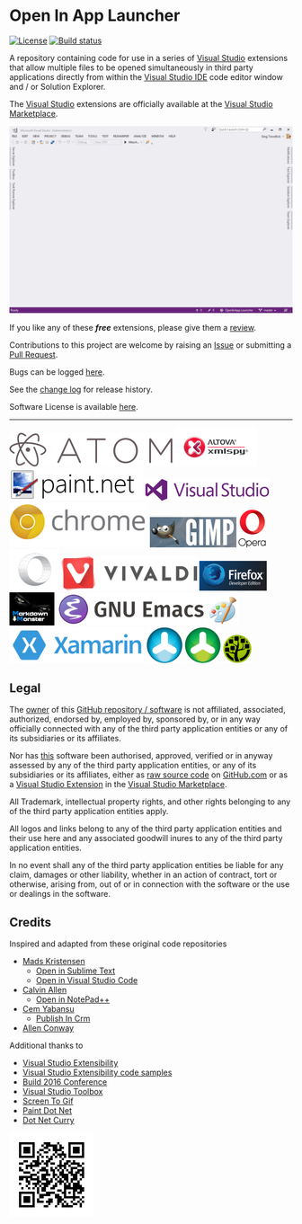 [VersionNumberBadgeURL]: https://vsmarketplacebadge.apphb.com/version/GregTrevellick.OpenInEmacs.svg
[VSMarketplaceUrl]: https://marketplace.visualstudio.com/search?term=trevellick&target=VS&sortBy=Relevance

# Open In App Launcher

[![License](https://img.shields.io/github/license/gittools/gitlink.svg)](/LICENSE.txt)
[![Build status][AppVeyorProjectBuildStatusBadgeSvg]][AppVeyorProjectUrl]

A repository containing code for use in a series of [Visual Studio][VisualStudioURL] extensions that allow multiple files to be opened simultaneously in third party applications directly from within the [Visual Studio IDE][VisualStudioURL] code editor window and / or Solution Explorer.

The [Visual Studio][VisualStudioURL] extensions are officially available at the [Visual Studio Marketplace][VSMarketplaceUrl].

![](Generic_ReadMeAnimatedUsage.gif)

If you like any of these ***free*** extensions, please give them a [review][VSMarketplaceUrl].

Contributions to this project are welcome by raising an [Issue][GitHubRepoIssuesURL] or submitting a [Pull Request][GitHubRepoPullRequestsURL].

Bugs can be logged [here][GitHubRepoIssuesURL].

See the [change log](CHANGELOG.md) for release history.

Software License is available [here](/LICENSE.txt).

---------------------------------------

[![Atom](src/VisualStudioMarketPlaceAssets/OpenInAtom/ThirdPartyLogo.png)](https://marketplace.visualstudio.com/items?itemName=GregTrevellick.OpeninAtom)
[![Altova Xml Spy](src/VisualStudioMarketPlaceAssets/OpenInAltovaXmlSpy/ThirdPartyLogo.png)](https://marketplace.visualstudio.com/items?itemName=GregTrevellick.OpeninAltovaXMLSpy)
[![Paint Dot Net](src/VisualStudioMarketPlaceAssets/OpenInPaintDotNet/ThirdPartyLogo.png)](https://marketplace.visualstudio.com/items?itemName=GregTrevellick.OpeninPaintDotNet)
[![Visual Studio 2017 Community](src/VisualStudioMarketPlaceAssets/OpenInVS2017Community/ThirdPartyLogo.png)](https://marketplace.visualstudio.com/search?term=trevellick%20open%20in%20visual%20studio&target=VS&category=All%20categories&vsVersion=&sortBy=Relevance)
[![Chrome Canary](src/VisualStudioMarketPlaceAssets/OpenInChromeCanary/ThirdPartyLogo.png)](https://marketplace.visualstudio.com/items?itemName=GregTrevellick.OpeninChromeCanary)
[![Gimp](src/VisualStudioMarketPlaceAssets/OpenInGimp/ThirdPartyLogo.png)](https://marketplace.visualstudio.com/items?itemName=GregTrevellick.OpeninGimp)
[![Opera](src/VisualStudioMarketPlaceAssets/OpenInOpera/ThirdPartyLogo.png)](https://marketplace.visualstudio.com/items?itemName=GregTrevellick.OpeninOpera)
[![Opera Developer](src/VisualStudioMarketPlaceAssets/OpenInOperaDeveloper/ThirdPartyLogo.png)](https://marketplace.visualstudio.com/items?itemName=GregTrevellick.OpeninOperaDeveloper)
[![Vivaldi](src/VisualStudioMarketPlaceAssets/OpenInVivaldi/ThirdPartyLogo.png)](https://marketplace.visualstudio.com/items?itemName=GregTrevellick.OpeninVivaldi)
[![Firefox Developer Edition](src/VisualStudioMarketPlaceAssets/OpenInFirefoxDeveloperEdition/ThirdPartyLogo.png)](https://marketplace.visualstudio.com/items?itemName=GregTrevellick.OpeninFirefoxDeveloperEdition)
[![Markdown Monster](src/VisualStudioMarketPlaceAssets/OpenInMarkdownMonster/ThirdPartyLogo.png)](https://marketplace.visualstudio.com/items?itemName=GregTrevellick.OpeninMarkdownMonster)
[![Markdown Monster](src/VisualStudioMarketPlaceAssets/OpenInEmacs/ThirdPartyLogo.png)](https://marketplace.visualstudio.com/items?itemName=GregTrevellick.OpeninEmacs)
[![Markdown Monster](src/VisualStudioMarketPlaceAssets/OpenInMSPaint/ThirdPartyLogo.png)](https://marketplace.visualstudio.com/items?itemName=GregTrevellick.OpeninMSPaint)
[![Markdown Monster](src/VisualStudioMarketPlaceAssets/OpenInXamarinStudio/ThirdPartyLogo.png)](https://marketplace.visualstudio.com/items?itemName=GregTrevellick.OpeninXamarinStudio)
[![TreeSize Free](src/VisualStudioMarketPlaceAssets/OpenInTreeSizeFree/ThirdPartyLogo.png)](https://marketplace.visualstudio.com/items?itemName=GregTrevellick.OpeninTreeSizeFree)
[![TreeSize Professional](src/VisualStudioMarketPlaceAssets/OpenInTreeSizeProfessional/ThirdPartyLogo.png)](https://marketplace.visualstudio.com/items?itemName=GregTrevellick.OpeninTreeSizeProfessional)
[![WinDirStat](src/VisualStudioMarketPlaceAssets/OpenInWinDirStat/ThirdPartyLogo.png)](https://marketplace.visualstudio.com/items?itemName=GregTrevellick.OpeninWinDirStat)

## Legal

The [owner](https://github.com/GregTrevellick) of this [GitHub repository / software][GitHubRepoURL] is not affiliated, associated, authorized, endorsed by, employed by, sponsored by, or in any way officially connected with any of the third party application entities or any of its subsidiaries or its affiliates.

Nor has [this][GitHubRepoURL] software been authorised, approved, verified or in anyway assessed by any of the third party application entities, or any of its subsidiaries or its affiliates, either as [raw source code][GitHubRepoURL] on [GitHub.com](https://github.com/) or as a [Visual Studio Extension][VSMarketplaceUrl] in the [Visual Studio Marketplace](https://marketplace.visualstudio.com/vs).

All Trademark, intellectual property rights, and other rights belonging to any of the third party application entities  apply.

All logos and links belong to any of the third party application entities and their use here and any associated goodwill inures to any of the third party application entities.

In no event shall any of the third party application entities be liable for any claim, damages or other liability, whether in an action of contract, tort or otherwise, arising from, out of or in connection with the software or the use or dealings in the software.

## Credits

Inspired and adapted from these original code repositories

- [Mads Kristensen](https://github.com/madskristensen) 
  - [Open in Sublime Text](https://github.com/madskristensen/OpenInSublimeText/ "Open in Sublime Text")
  - [Open in Visual Studio Code](https://github.com/madskristensen/OpenInVsCode "Open in Visual Studio Code")
- [Calvin Allen](https://github.com/CalvinAllen) 
  - [Open in NotePad++](https://github.com/CalvinAllen/OpenInNotepadPlusPlus  "Open in NotePad++") 
- [Cem Yabansu](https://github.com/cemyabansu) 
  - [Publish In Crm](https://github.com/cemyabansu/PublishInCrm "Publish In Crm")
- [Allen Conway](http://www.allenconway.net/2015/06/using-opencover-and-reportgenerator-to.html) 

Additional thanks to

- [Visual Studio Extensibility](http://www.visualstudioextensibility.com/)
- [Visual Studio Extensibility code samples](https://github.com/visualstudioextensibility/VSX-Samples)
- [Build 2016 Conference](https://channel9.msdn.com/Events/Build/2016/B886) 
- [Visual Studio Toolbox](https://channel9.msdn.com/Shows/Visual-Studio-Toolbox/Extensions-by-Mads-Kristensen)
- [Screen To Gif](http://www.screentogif.com/) 
- [Paint Dot Net](http://www.getpaint.net/)  
- [Dot Net Curry](https://github.com/dotnetcurry/grunt-gulp-visualstudio/tree/master/Gulp%20files%20for%20VS%202013)   

[![](chart_github.ioOpenInApp.Launcher.png)][GitHubPagesURL]






[AppVeyorProjectUrl]: https://ci.appveyor.com/project/GregTrevellick/openinapp-launcher
[AppVeyorProjectBuildStatusBadgeSvg]: https://ci.appveyor.com/api/projects/status/0vwmtcboontemltq?svg=true
[GitHubPagesURL]: https://gregtrevellick.github.io/OpenInApp.Launcher/
[GitHubRepoURL]: https://github.com/GregTrevellick/OpenInApp.Launcher
[GitHubRepoIssuesURL]: https://github.com/GregTrevellick/OpenInApp.Launcher/issues
[GitHubRepoPullRequestsURL]: https://github.com/GregTrevellick/OpenInApp.Launcher/pulls
[VisualStudioURL]: https://www.visualstudio.com/
